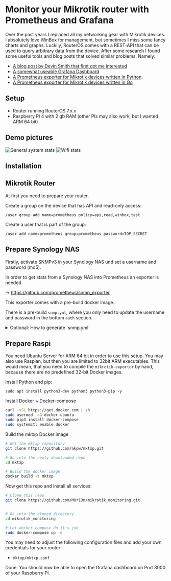 # Monitor your Mikrotik router with Prometheus and Grafana

Over the past years I replaced all my networking gear with Mikrotik devices. I absolutely love WinBox for management, but sometimes I miss some fancy charts and graphs. Luckily, RouterOS comes with a REST-API that can be used to query arbitrary data from the device. After some research I found some useful tools and blog posts that solved similar problems. Namely:

- [A blog post by Devin Smith that first got me interested](https://blog.devinsmith.co.za/home-internet-grafana-lockdown/)
- [A somewhat useable Grafana Dashboard](https://grafana.com/grafana/dashboards/10950)
- [A Prometheus exporter for Mikrotik devices written in Python](https://github.com/akpw/mktxp).
- [A Prometheus exporter for Mikrotik devices written in Go](https://github.com/nshttpd/mikrotik-exporter)

## Setup

- Router running RouterOS 7.x.x
- Raspberry Pi 4 with 2 gb RAM (other PIs may also work, but I wanted ARM 64 bit)

## Demo pictures

![General system stats](https://github.com/M0r13n/mikrotik_monitoring/blob/main/doc/pic1.png)
![Wifi stats](https://github.com/M0r13n/mikrotik_monitoring/blob/main/doc/pic2.png)

## Installation

## Mikrotik Router
At first you need to prepare your router. 

Create a group on the device that has API and read-only access:

`/user group add name=prometheus policy=api,read,winbox,test`

Create a user that is part of the group:

`/user add name=prometheus group=prometheus password=TOP_SECRET`


## Prepare Synology NAS

Firstly, activate SNMPv3 in your Synology NAS und set a username and password (md5).

In order to get stats from a Synology NAS into Prometheus an exporter is needed.

-> https://github.com/prometheus/snmp_exporter

This exporter comes with a pre-build docker image.

There is a pre-build `snmp.yml`, where you only need to update the username and password in the bottom `auth` section.

<details>
<summary>Optional: How to generate `snmp.yml`</summary>

The generator file can be found in `./synology/generator.yml`.

Create the `snmp.yml` exporter config:

1. Change `auth.username` and `auth.password` to match the Synology NAS
2. Make a temporary directory: `mkdir tmp && cd tmp`
3. Get the SNMP exporter repo: `git clone git@github.com:prometheus/snmp_exporter.git && cd snmp_exporter`
4. Copy the generator file: `cp ../../synology/generator.yml ./generator && cd generator` (yes override)
5. Prepare the MIB files: `make mibs`
6. Generate the `snmp.yml` file using Docker:
```bash
docker build -t snmp-generator .
sudo docker run -ti \
  -v "${PWD}:/opt/" \
  snmp-generator generate 
```
7. If everything went well, a config file has been written to `./snmp.yml`
8. Copy this file into the Synology folder (next to the generator.yml): `cp ./snmp.yml ../../../synology/`

</details>


## Prepare Raspi
You need Ubuntu Server for ARM 64 bit in order to use this setup. You may also use Raspian, but then you are limited to 32bit ARM executables. This would mean, that you need to compile the `mikrotik-exporter` by hand, because there are no predefined 32-bit Docker images.

Install Python and pip:

`sudo apt install python3-dev python3 python3-pip -y`

Install Docker + Docker-compose

```bash
curl -sSL https://get.docker.com | sh
sudo usermod -aG docker ubuntu
sudo pip3 install docker-compose
sudo systemctl enable docker
```

Build the mktxp Docker image

```bash
# Get the mktxp repository
git clone https://github.com/akpw/mktxp.git

# Go into the newly downloaded repo
cd mktxp

# Build the docker image
docker build -t mktxp
```

Now get this repo and install all services:

```bash
# Clone this repo
git clone https://github.com/M0r13n/mikrotik_monitoring.git


# Go into the cloned directory
cd mikrotik_monitoring

# Let docker-compose do it's job
sudo docker-compose up -d
```

You may need to adjust the following configuration files and add your own credentials for your router:

- `mktxp/mktxp.conf`


Done. You should now be able to open the Grafana dashboard on Port 3000 of your Raspberry Pi.
